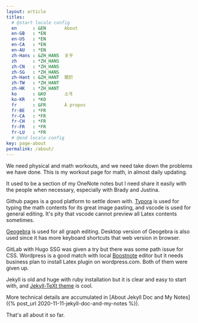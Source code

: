 ```yaml
---
layout: article
titles:
  # @start locale config
  en      : &EN       About
  en-GB   : *EN
  en-US   : *EN
  en-CA   : *EN
  en-AU   : *EN
  zh-Hans : &ZH_HANS  关于
  zh      : *ZH_HANS
  zh-CN   : *ZH_HANS
  zh-SG   : *ZH_HANS
  zh-Hant : &ZH_HANT  關於
  zh-TW   : *ZH_HANT
  zh-HK   : *ZH_HANT
  ko      : &KO       소개
  ko-KR   : *KO
  fr      : &FR       À propos
  fr-BE   : *FR
  fr-CA   : *FR
  fr-CH   : *FR
  fr-FR   : *FR
  fr-LU   : *FR
  # @end locale config
key: page-about
permalink: /about/
---
```


We need physical and math workouts, and we need take down the problems we have done. This is my workout page for math, in almost daily updating.

It used to be a section of my OneNote notes but I need share it easily with the people when necessary, especially with Brady and Justina.

Github pages is a good platform to settle down with. [Typora](https://typora.io/) is used for typing the math contents for its great image pasting, and vscode is used for general editing. It's pity that vscode cannot preview all Latex contents sometimes.

[Geogebra](https://www.geogebra.org/classic?lang=en) is used for all graph editing. Desktop version of Geogebra is also used since it has more keyboard shortcuts that web version in browser.

GitLab with Hugo SSG was given a try but there was some path issue for CSS. Wordpress is a good match with local [Boostnote](https://boostnote.io/) editor but it needs business plan to install Latex plugin on wordpress.com. Both of them were given up.

Jekyll is old and huge with ruby installation but it is clear and easy to start with, and [Jekyll-TeXt theme](https://github.com/kitian616/jekyll-TeXt-theme) is cool.

More technical details are accumulated in [About Jekyll Doc and My Notes]({% post_url 2020-11-11-jekyll-doc-and-my-notes %}).

That's all about it so far.
